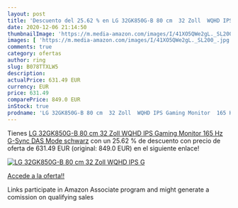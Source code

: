 ```yaml
---
layout: post
title: 'Descuento del 25.62 % en LG 32GK850G-B 80 cm  32 Zoll  WQHD IPS G'
date: 2020-12-06 21:14:50
thumbnailImage: 'https://m.media-amazon.com/images/I/41XO5QWe2gL._SL200_.jpg'
images: [ 'https://m.media-amazon.com/images/I/41XO5QWe2gL._SL200_.jpg' ]
comments: true
category: ofertas
author: ring
slug: B078TTXLW5
description:
actualPrice: 631.49 EUR
currency: EUR
price: 631.49
comparePrice: 849.0 EUR
inStock: true
prodname: 'LG 32GK850G-B 80 cm  32 Zoll  WQHD IPS Gaming Monitor  165 Hz  G-Sync  DAS Mode   schwarz'
---
```


Tienes [LG 32GK850G-B 80 cm  32 Zoll  WQHD IPS Gaming Monitor  165 Hz  G-Sync  DAS Mode   schwarz](https://www.amazon.de/dp/B078TTXLW5/?tag=tolees0ca-21) con un 25.62 % de descuento con precio de oferta de 631.49 EUR (original: 849.0 EUR) en el siguiente enlace!

[![LG 32GK850G-B 80 cm  32 Zoll  WQHD IPS G](https://m.media-amazon.com/images/I/41XO5QWe2gL._SL200_.jpg)](https://www.amazon.de/dp/B078TTXLW5/?tag=tolees0ca-21)

[Accede a la oferta!!](https://www.amazon.de/dp/B078TTXLW5/?tag=tolees0ca-21)

Links participate in Amazon Associate program and might generate a comission on qualifying sales


